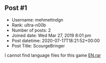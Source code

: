 ## Post #1
- Username: mehmettndgn
- Rank: ultra-n00b
- Number of posts: 2
- Joined date: Wed Mar 27, 2019 8:01 pm
- Post datetime: 2020-07-17T18:21:52+00:00
- Post Title: ScourgeBringer

I cannot find language files for this game
[EN.rar](https://xentaxbackup.github.io/file/18493_EN.rar)
